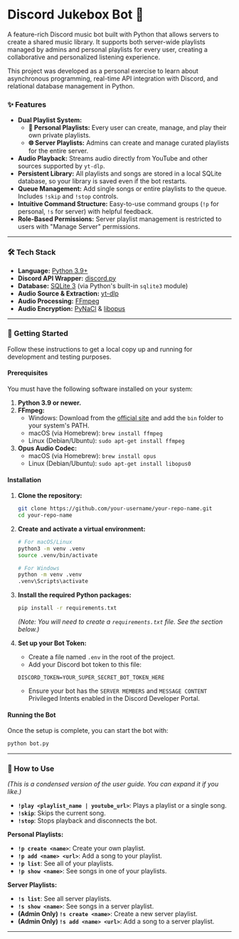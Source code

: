 # Discord Jukebox Bot 🎵

A feature-rich Discord music bot built with Python that allows servers to create a shared music library. It supports both server-wide playlists managed by admins and personal playlists for every user, creating a collaborative and personalized listening experience.

This project was developed as a personal exercise to learn about asynchronous programming, real-time API integration with Discord, and relational database management in Python.

### ✨ Features

*   **Dual Playlist System:**
    *   **👤 Personal Playlists:** Every user can create, manage, and play their own private playlists.
    *   **🌐 Server Playlists:** Admins can create and manage curated playlists for the entire server.
*   **Audio Playback:** Streams audio directly from YouTube and other sources supported by `yt-dlp`.
*   **Persistent Library:** All playlists and songs are stored in a local SQLite database, so your library is saved even if the bot restarts.
*   **Queue Management:** Add single songs or entire playlists to the queue. Includes `!skip` and `!stop` controls.
*   **Intuitive Command Structure:** Easy-to-use command groups (`!p` for personal, `!s` for server) with helpful feedback.
*   **Role-Based Permissions:** Server playlist management is restricted to users with "Manage Server" permissions.

---

### 🛠️ Tech Stack

*   **Language:** [Python 3.9+](https://www.python.org/)
*   **Discord API Wrapper:** [discord.py](https://github.com/Rapptz/discord.py)
*   **Database:** [SQLite 3](https://www.sqlite.org/index.html) (via Python's built-in `sqlite3` module)
*   **Audio Source & Extraction:** [yt-dlp](https://github.com/yt-dlp/yt-dlp)
*   **Audio Processing:** [FFmpeg](https://ffmpeg.org/)
*   **Audio Encryption:** [PyNaCl](https://pynacl.readthedocs.io/en/latest/) & [libopus](https://opus-codec.org/)

---

### 🚀 Getting Started

Follow these instructions to get a local copy up and running for development and testing purposes.

#### Prerequisites

You must have the following software installed on your system:

1.  **Python 3.9 or newer.**
2.  **FFmpeg:**
    *   Windows: Download from the [official site](https://ffmpeg.org/download.html) and add the `bin` folder to your system's PATH.
    *   macOS (via Homebrew): `brew install ffmpeg`
    *   Linux (Debian/Ubuntu): `sudo apt-get install ffmpeg`
3.  **Opus Audio Codec:**
    *   macOS (via Homebrew): `brew install opus`
    *   Linux (Debian/Ubuntu): `sudo apt-get install libopus0`

#### Installation

1.  **Clone the repository:**
    ```sh
    git clone https://github.com/your-username/your-repo-name.git
    cd your-repo-name
    ```

2.  **Create and activate a virtual environment:**
    ```sh
    # For macOS/Linux
    python3 -m venv .venv
    source .venv/bin/activate

    # For Windows
    python -m venv .venv
    .venv\Scripts\activate
    ```

3.  **Install the required Python packages:**
    ```sh
    pip install -r requirements.txt
    ```
    *(Note: You will need to create a `requirements.txt` file. See the section below.)*

4.  **Set up your Bot Token:**
    *   Create a file named `.env` in the root of the project.
    *   Add your Discord bot token to this file:
      ```
      DISCORD_TOKEN=YOUR_SUPER_SECRET_BOT_TOKEN_HERE
      ```
    *   Ensure your bot has the `SERVER MEMBERS` and `MESSAGE CONTENT` Privileged Intents enabled in the Discord Developer Portal.

#### Running the Bot

Once the setup is complete, you can start the bot with:

```sh
python bot.py
```

---

### 📝 How to Use

*(This is a condensed version of the user guide. You can expand it if you like.)*

*   **`!play <playlist_name | youtube_url>`**: Plays a playlist or a single song.
*   **`!skip`**: Skips the current song.
*   **`!stop`**: Stops playback and disconnects the bot.

**Personal Playlists:**
*   **`!p create <name>`**: Create your own playlist.
*   **`!p add <name> <url>`**: Add a song to your playlist.
*   **`!p list`**: See all of your playlists.
*   **`!p show <name>`**: See songs in one of your playlists.

**Server Playlists:**
*   **`!s list`**: See all server playlists.
*   **`!s show <name>`**: See songs in a server playlist.
*   **(Admin Only) `!s create <name>`**: Create a new server playlist.
*   **(Admin Only) `!s add <name> <url>`**: Add a song to a server playlist.

---

###
<!-- This is a good place for your name or GitHub handle! -->
<!-- End customization -->
